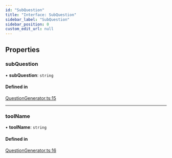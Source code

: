 ```yaml
---
id: "SubQuestion"
title: "Interface: SubQuestion"
sidebar_label: "SubQuestion"
sidebar_position: 0
custom_edit_url: null
---
```


## Properties

### subQuestion

• **subQuestion**: `string`

#### Defined in

[QuestionGenerator.ts:15](https://github.com/run-llama/LlamaIndexTS/blob/08c2d46/packages/core/src/QuestionGenerator.ts#L15)

___

### toolName

• **toolName**: `string`

#### Defined in

[QuestionGenerator.ts:16](https://github.com/run-llama/LlamaIndexTS/blob/08c2d46/packages/core/src/QuestionGenerator.ts#L16)
